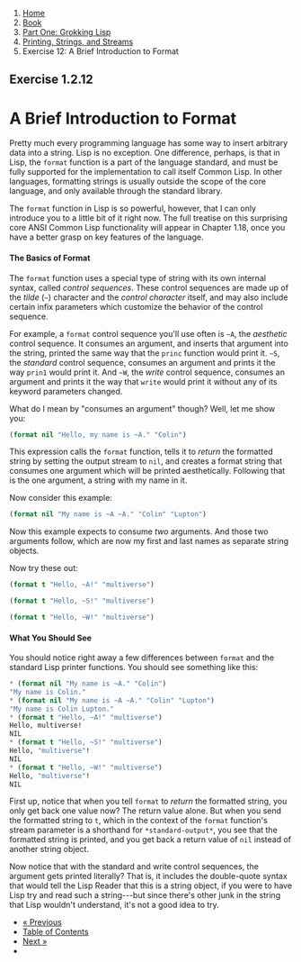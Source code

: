 <ol class="breadcrumb">
  <li><a href="/">Home</a></li>
  <li><a href="/book/">Book</a></li>
  <li><a href="/book/1-0-0-overview/">Part One: Grokking Lisp</a></li>
  <li><a href="/book/1-02-00-input-output/">Printing, Strings, and Streams</a></li>
  <li class="active">Exercise 12: A Brief Introduction to Format</li>
</ol>

## Exercise 1.2.12

# A Brief Introduction to Format

Pretty much every programming language has some way to insert arbitrary data into a string.  Lisp is no exception.  One difference, perhaps, is that in Lisp, the `format` function is a part of the language standard, and must be fully supported for the implementation to call itself Common Lisp.  In other languages, formatting strings is usually outside the scope of the core language, and only available through the standard library.

The `format` function in Lisp is so powerful, however, that I can only introduce you to a little bit of it right now.  The full treatise on this surprising core ANSI Common Lisp functionality will appear in Chapter 1.18, once you have a better grasp on key features of the language.

#### The Basics of Format

The `format` function uses a special type of string with its own internal syntax, called *control sequences*.  These control sequences are made up of the *tilde* (`~`) character and the *control character* itself, and may also include certain infix parameters which customize the behavior of the control sequence.

For example, a `format` control sequence you'll use often is `~A`, the *aesthetic* control sequence. It consumes an argument, and inserts that argument into the string, printed the same way that the `princ` function would print it. `~S`, the *standard* control sequence, consumes an argument and prints it the way `prin1` would print it. And `~W`, the *write* control sequence, consumes an argument and prints it the way that `write` would print it without any of its keyword parameters changed.

What do I mean by "consumes an argument" though?  Well, let me show you:

```lisp
(format nil "Hello, my name is ~A." "Colin")
```

This expression calls the `format` function, tells it to *return* the formatted string by setting the output stream to `nil`, and creates a format string that consumes one argument which will be printed aesthetically.  Following that is the one argument, a string with my name in it.

Now consider this example:

```lisp
(format nil "My name is ~A ~A." "Colin" "Lupton")
```

Now this example expects to consume *two* arguments.  And those two arguments follow, which are now my first and last names as separate string objects.

Now try these out:

```lisp
(format t "Hello, ~A!" "multiverse")

(format t "Hello, ~S!" "multiverse")

(format t "Hello, ~W!" "multiverse")
```

#### What You Should See

You should notice right away a few differences between `format` and the standard Lisp printer functions. You should see something like this:

```lisp
* (format nil "My name is ~A." "Colin")
"My name is Colin."
* (format nil "My name is ~A ~A." "Colin" "Lupton")
"My name is Colin Lupton."
* (format t "Hello, ~A!" "multiverse")
Hello, multiverse!
NIL
* (format t "Hello, ~S!" "multiverse")
Hello, "multiverse"!
NIL
* (format t "Hello, ~W!" "multiverse")
Hello, "multiverse"!
NIL
```

First up, notice that when you tell `format` to *return* the formatted string, you only get back one value now?  The return value alone.  But when you send the formatted string to `t`, which in the context of the `format` function's stream parameter is a shorthand for `*standard-output*`, you see that the formatted string is printed, and you get back a return value of `nil` instead of another string object.

Now notice that with the standard and write control sequences, the argument gets printed literally?  That is, it includes the double-quote syntax that would tell the Lisp Reader that this is a string object, if you were to have Lisp try and read such a string---but since there's other junk in the string that Lisp wouldn't understand, it's not a good idea to try.

<ul class="pager">
  <li class="previous"><a href="/book/1-02-11-princ.md">&laquo; Previous</a></li>
  <li><a href="/book/">Table of Contents</a></li>
  <li class="next"><a href="/book/1-02-13-more-format.md">Next &raquo;</a><li>
</ul>

